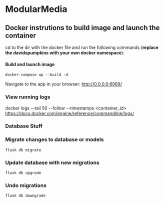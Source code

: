 # ModularMedia

## Docker instrutions to build image and launch the container

cd to the dir with the docker file and run the following commands (**replace the davidspumpkins with your own docker namespace**):

#### Build and launch image
`docker-compose up --build -d`

Navigate to the app in your browser: http://0.0.0.0:6969/

### View running logs
docker logs --tail 50 --follow --timestamps <container_id>
https://docs.docker.com/engine/reference/commandline/logs/

### Database Stuff ###

### Migrate changes to database or models
`flask db migrate`

### Update database with new migrations
`flask db upgrade`

### Undo migrations
`flask db downgrade`
